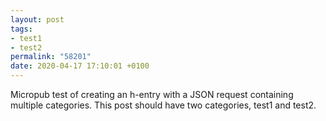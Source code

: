 ```yaml
---
layout: post
tags:
- test1
- test2
permalink: "58201"
date: 2020-04-17 17:10:01 +0100
---
```


Micropub test of creating an h-entry with a JSON request containing multiple categories. This post should have two categories, test1 and test2.
